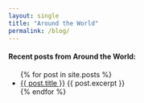 ```yaml
---
layout: single
title: "Around the World"
permalink: /blog/
---
```


<!-- HTML Meta Tags -->
<title>Around the World</title>
<meta name="description" content="Topeka-based organization established in 2024 to support academic study abroad through travel scholarships to eligible Shawnee County Students.">

<!-- Facebook Meta Tags -->
<meta property="og:url" content="https://atlastravelfoundation.org/blog/">
<meta property="og:type" content="website">
<meta property="og:title" content="Around the World">
<meta property="og:description" content="Topeka-based organization established in 2024 to support academic study abroad through travel scholarships to eligible Shawnee County Students.">
<meta property="og:image" content="https://atlastravelfoundation.org/assets/stamp-logo.jpg">

<!-- Twitter Meta Tags -->
<meta name="twitter:card" content="summary_large_image">
<meta property="twitter:domain" content="atlastravelfoundation.org">
<meta property="twitter:url" content="https://atlastravelfoundation.org/blog/">
<meta name="twitter:title" content="Around the World">
<meta name="twitter:description" content="Topeka-based organization established in 2024 to support academic study abroad through travel scholarships to eligible Shawnee County Students.">
<meta name="twitter:image" content="https://atlastravelfoundation.org/assets/stamp-logo.jpg">

<!-- Meta Tags Generated via https://www.opengraph.xyz -->

#### Recent posts from Around the World:

<ul>
  {% for post in site.posts %}
    <li>
      <a href="{{ post.url }}">{{ post.title }}</a>
      {{ post.excerpt }}
    </li>
  {% endfor %}
</ul>
